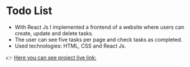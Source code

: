 # Todo List

* With React Js I implemented a frontend of a website where users can create, update and delete tasks. 
* The user can see five tasks per page and check tasks as completed. 
* Used technologies:  HTML, CSS and React Js.



👉 [Here you can see project live link:](https://amazing-spence-ffe3a7.netlify.app/)



